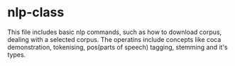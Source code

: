 # nlp-class
This file includes basic nlp commands, such as how to download corpus, dealing with a selected corpus. 
The operatins include concepts like coca demonstration, tokenising, pos(parts of speech) tagging, stemming and it's types. 
